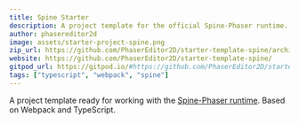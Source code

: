 ```yaml
---
title: Spine Starter
description: A project template for the official Spine-Phaser runtime.
author: phasereditor2d
image: assets/starter-project-spine.png
zip_url: https://github.com/PhaserEditor2D/starter-template-spine/archive/refs/tags/v1.1.0.zip
website: https://github.com/PhaserEditor2D/starter-template-spine/
gitpod_url: https://gitpod.io/#https://github.com/PhaserEditor2D/starter-template-spine/
tags: ["typescript", "webpack", "spine"]
---
```


A project template ready for working with the [Spine-Phaser runtime](https://esotericsoftware.com/spine-phaser). Based on Webpack and TypeScript.